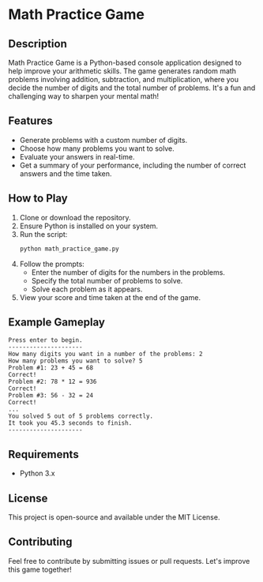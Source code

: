 
# Math Practice Game

## Description
Math Practice Game is a Python-based console application designed to help improve your arithmetic skills. The game generates random math problems involving addition, subtraction, and multiplication, where you decide the number of digits and the total number of problems. It's a fun and challenging way to sharpen your mental math!

## Features
- Generate problems with a custom number of digits.
- Choose how many problems you want to solve.
- Evaluate your answers in real-time.
- Get a summary of your performance, including the number of correct answers and the time taken.

## How to Play
1. Clone or download the repository.
2. Ensure Python is installed on your system.
3. Run the script:
   ```bash
   python math_practice_game.py
   ```
4. Follow the prompts:
   - Enter the number of digits for the numbers in the problems.
   - Specify the total number of problems to solve.
   - Solve each problem as it appears.
5. View your score and time taken at the end of the game.

## Example Gameplay
```
Press enter to begin.
---------------------
How many digits you want in a number of the problems: 2
How many problems you want to solve? 5
Problem #1: 23 + 45 = 68
Correct!
Problem #2: 78 * 12 = 936
Correct!
Problem #3: 56 - 32 = 24
Correct!
...
You solved 5 out of 5 problems correctly.
It took you 45.3 seconds to finish.
---------------------
```

## Requirements
- Python 3.x

## License
This project is open-source and available under the MIT License.

## Contributing
Feel free to contribute by submitting issues or pull requests. Let's improve this game together!
